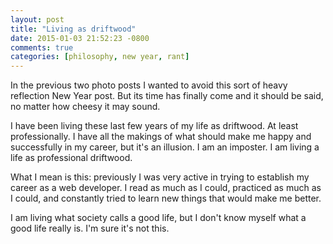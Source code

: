 ```yaml
---
layout: post
title: "Living as driftwood"
date: 2015-01-03 21:52:23 -0800
comments: true
categories: [philosophy, new year, rant]
---
```


In the previous two photo posts I wanted to avoid this sort of heavy reflection New Year post.  But its time has finally come and it should be said, no matter how cheesy it may sound.

I have been living these last few years of my life as driftwood.  At least professionally.  I have all the makings of what should make me happy and successfully in my career, but it's an illusion.  I am an imposter.  I am living a life as professional driftwood.

What I mean is this: previously I was very active in trying to establish my career as a web developer.  I read as much as I could, practiced as much as I could, and constantly tried to learn new things that would make me better.  

I am living what society calls a good life, but I don't know myself what a good life really is.  I'm sure it's not this.